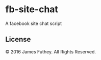 # fb-site-chat

A facebook site chat script

## License

&copy; 2016 James Futhey. All Rights Reserved.
